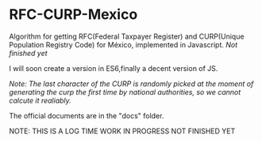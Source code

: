 RFC-CURP-Mexico
===============

Algorithm for getting RFC(Federal Taxpayer Register) and CURP(Unique Population Registry Code) for México, implemented in Javascript.
*Not finished yet*

I will soon create a version in ES6,finally a decent version of JS.

*Note: The last character of the CURP is randomly picked at the moment of generating the curp the first time by national authorities, so we cannot calcute it realiably.*

The official documents are in the "docs" folder.


NOTE: THIS IS A LOG TIME WORK IN PROGRESS NOT FINISHED YET


